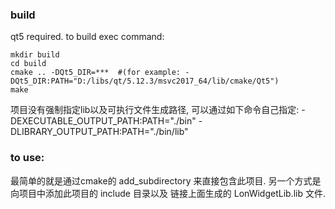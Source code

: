 ### build
qt5 required.
to build exec command:
```
mkdir build
cd build
cmake .. -DQt5_DIR=***  #(for example: -DQt5_DIR:PATH="D:/libs/qt/5.12.3/msvc2017_64/lib/cmake/Qt5")
make
```

项目没有强制指定lib以及可执行文件生成路径, 可以通过如下命令自己指定:
-DEXECUTABLE_OUTPUT_PATH:PATH="./bin" 
-DLIBRARY_OUTPUT_PATH:PATH="./bin/lib"

### to use:
最简单的就是通过cmake的 add_subdirectory 来直接包含此项目.
另一个方式是向项目中添加此项目的 include 目录以及 链接上面生成的 LonWidgetLib.lib 文件.